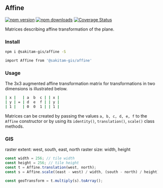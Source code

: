 ## Affine

[![npm version](https://badgen.net/npm/v/@sakitam-gis/affine)](https://npm.im/@sakitam-gis/affine) [![npm downloads](https://badgen.net/npm/dm/@sakitam-gis/affine)](https://npm.im/@sakitam-gis/affine) [![Coverage Status](https://coveralls.io/repos/github/sakitam-gis/affine/badge.svg?branch=master)](https://coveralls.io/github/sakitam-gis/affine?branch=master)

Matrices describing affine transformation of the plane.

### Install

```bash
npm i @sakitam-gis/affine -S

import Affine from '@sakitam-gis/affine'
```

### Usage

The 3x3 augmented affine transformation matrix for transformations in two
dimensions is illustrated below.

```bash
| x |   | a  b  c | | x |
| y | = | d  e  f | | y |
| 1 |   | 0  0  1 | | 1 |
```

Matrices can be created by passing the values ``a, b, c, d, e, f`` to the
``Affine`` constructor or by using its ``identity()``,
``translation()``, ``scale()`` class methods.

### GIS

raster extent: west, south, east, north
raster size: width, height

```js
const width = 256; // tile width
const height = 256; // tile height
const t = Affine.translation(west, north);
const s = Affine.scale((east - west) / width, (south - north) / height);

const geoTransform = t.multiply(s).toArray();
```

